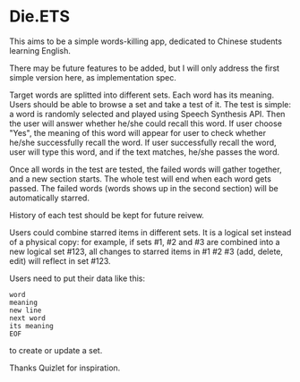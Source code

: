 # Die.ETS

This aims to be a simple words-killing app, dedicated to Chinese students
 learning English.

There may be future features to be added, but I will only address the first
 simple version here, as implementation spec.

Target words are splitted into different sets. Each word has its meaning.
 Users should be able to browse a set and take a test of it. The test is
 simple: a word is randomly selected and played using Speech Synthesis API.
 Then the user will answer whether he/she could recall this word. If user
 choose "Yes", the meaning of this word will appear for user to check whether
 he/she successfully recall the word. If user successfully recall the word,
 user will type this word, and if the text matches, he/she passes the word.

Once all words in the test are tested, the failed words will gather together,
 and a new section starts. The whole test will end when each word gets passed.
 The failed words (words shows up in the second section) will be automatically
 starred.

History of each test should be kept for future reivew.

Users could combine starred items in different sets. It is a logical set
 instead of a physical copy: for example, if sets #1, #2 and #3 are combined
 into a new logical set #123, all changes to starred items in #1 #2 #3 (add,
 delete, edit) will reflect in set #123.

Users need to put their data like this:

```
word
meaning
new line
next word
its meaning
EOF
```

to create or update a set.

Thanks Quizlet for inspiration.
